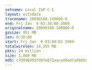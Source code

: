```yaml
---
setname: Local ISP C-I
layout: witsdata
tracename: 20090108-140000-0
end: Fri Jan  9 03:30:00 2009
originalname: 20090108-140000-0
gzsize: 951 MB
len: 0:30:00
start: Fri Jan  9 03:00:01 2009
totalwirelen: 14,355 MB
pkts: 24 million
size: 1,889 MB
md5: c78996993fd9fe872aaca48ed7ad808c
---
```

